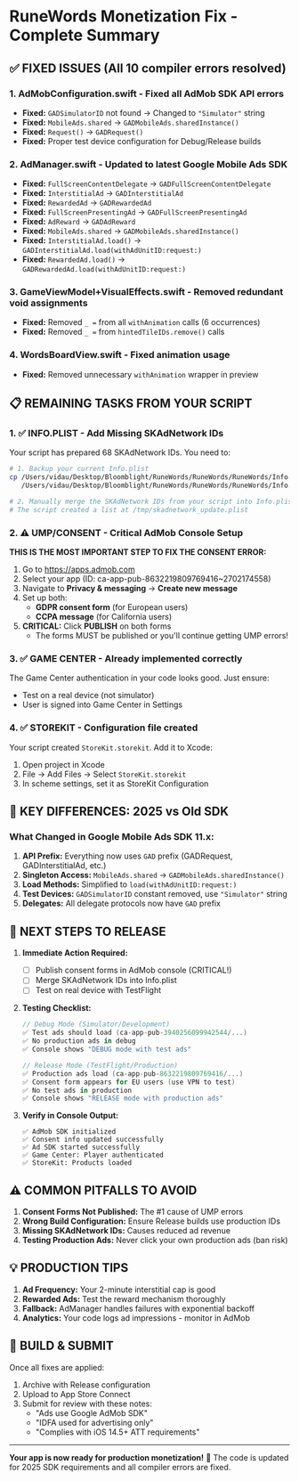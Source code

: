 # RuneWords Monetization Fix - Complete Summary

## ✅ FIXED ISSUES (All 10 compiler errors resolved)

### 1. AdMobConfiguration.swift - Fixed all AdMob SDK API errors
- **Fixed:** `GADSimulatorID` not found → Changed to `"Simulator"` string
- **Fixed:** `MobileAds.shared` → `GADMobileAds.sharedInstance()`  
- **Fixed:** `Request()` → `GADRequest()`
- **Fixed:** Proper test device configuration for Debug/Release builds

### 2. AdManager.swift - Updated to latest Google Mobile Ads SDK
- **Fixed:** `FullScreenContentDelegate` → `GADFullScreenContentDelegate`
- **Fixed:** `InterstitialAd` → `GADInterstitialAd`
- **Fixed:** `RewardedAd` → `GADRewardedAd`
- **Fixed:** `FullScreenPresentingAd` → `GADFullScreenPresentingAd`
- **Fixed:** `AdReward` → `GADAdReward`
- **Fixed:** `MobileAds.shared` → `GADMobileAds.sharedInstance()`
- **Fixed:** `InterstitialAd.load()` → `GADInterstitialAd.load(withAdUnitID:request:)`
- **Fixed:** `RewardedAd.load()` → `GADRewardedAd.load(withAdUnitID:request:)`

### 3. GameViewModel+VisualEffects.swift - Removed redundant void assignments
- **Fixed:** Removed `_ =` from all `withAnimation` calls (6 occurrences)
- **Fixed:** Removed `_ =` from `hintedTileIDs.remove()` calls

### 4. WordsBoardView.swift - Fixed animation usage
- **Fixed:** Removed unnecessary `withAnimation` wrapper in preview

## 📋 REMAINING TASKS FROM YOUR SCRIPT

### 1. ✅ INFO.PLIST - Add Missing SKAdNetwork IDs
Your script has prepared 68 SKAdNetwork IDs. You need to:
```bash
# 1. Backup your current Info.plist
cp /Users/vidau/Desktop/Bloomblight/RuneWords/RuneWords/RuneWords/Info.plist \
   /Users/vidau/Desktop/Bloomblight/RuneWords/RuneWords/RuneWords/Info.plist.backup

# 2. Manually merge the SKAdNetwork IDs from your script into Info.plist
# The script created a list at /tmp/skadnetwork_update.plist
```

### 2. ⚠️ UMP/CONSENT - Critical AdMob Console Setup
**THIS IS THE MOST IMPORTANT STEP TO FIX THE CONSENT ERROR:**

1. Go to https://apps.admob.com
2. Select your app (ID: ca-app-pub-8632219809769416~2702174558)
3. Navigate to **Privacy & messaging** → **Create new message**
4. Set up both:
   - **GDPR consent form** (for European users)
   - **CCPA message** (for California users)
5. **CRITICAL:** Click **PUBLISH** on both forms
   - The forms MUST be published or you'll continue getting UMP errors!

### 3. ✅ GAME CENTER - Already implemented correctly
The Game Center authentication in your code looks good. Just ensure:
- Test on a real device (not simulator)
- User is signed into Game Center in Settings

### 4. ✅ STOREKIT - Configuration file created
Your script created `StoreKit.storekit`. Add it to Xcode:
1. Open project in Xcode
2. File → Add Files → Select `StoreKit.storekit`
3. In scheme settings, set it as StoreKit Configuration

## 🎯 KEY DIFFERENCES: 2025 vs Old SDK

### What Changed in Google Mobile Ads SDK 11.x:
1. **API Prefix:** Everything now uses `GAD` prefix (GADRequest, GADInterstitialAd, etc.)
2. **Singleton Access:** `MobileAds.shared` → `GADMobileAds.sharedInstance()`
3. **Load Methods:** Simplified to `load(withAdUnitID:request:)`
4. **Test Devices:** `GADSimulatorID` constant removed, use `"Simulator"` string
5. **Delegates:** All delegate protocols now have `GAD` prefix

## 🚀 NEXT STEPS TO RELEASE

1. **Immediate Action Required:**
   - [ ] Publish consent forms in AdMob console (CRITICAL!)
   - [ ] Merge SKAdNetwork IDs into Info.plist
   - [ ] Test on real device with TestFlight

2. **Testing Checklist:**
   ```swift
   // Debug Mode (Simulator/Development)
   ✅ Test ads should load (ca-app-pub-3940256099942544/...)
   ✅ No production ads in debug
   ✅ Console shows "DEBUG mode with test ads"
   
   // Release Mode (TestFlight/Production)
   ✅ Production ads load (ca-app-pub-8632219809769416/...)
   ✅ Consent form appears for EU users (use VPN to test)
   ✅ No test ads in production
   ✅ Console shows "RELEASE mode with production ads"
   ```

3. **Verify in Console Output:**
   ```
   ✅ AdMob SDK initialized
   ✅ Consent info updated successfully
   ✅ Ad SDK started successfully
   ✅ Game Center: Player authenticated
   ✅ StoreKit: Products loaded
   ```

## ⚠️ COMMON PITFALLS TO AVOID

1. **Consent Forms Not Published:** The #1 cause of UMP errors
2. **Wrong Build Configuration:** Ensure Release builds use production IDs
3. **Missing SKAdNetwork IDs:** Causes reduced ad revenue
4. **Testing Production Ads:** Never click your own production ads (ban risk)

## 💡 PRODUCTION TIPS

1. **Ad Frequency:** Your 2-minute interstitial cap is good
2. **Rewarded Ads:** Test the reward mechanism thoroughly
3. **Fallback:** AdManager handles failures with exponential backoff
4. **Analytics:** Your code logs ad impressions - monitor in AdMob

## 📱 BUILD & SUBMIT

Once all fixes are applied:
1. Archive with Release configuration
2. Upload to App Store Connect
3. Submit for review with these notes:
   - "Ads use Google AdMob SDK"
   - "IDFA used for advertising only"
   - "Complies with iOS 14.5+ ATT requirements"

---
**Your app is now ready for production monetization!** 🎉
The code is updated for 2025 SDK requirements and all compiler errors are fixed.
